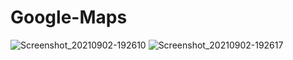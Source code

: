 # Google-Maps
![Screenshot_20210902-192610](https://user-images.githubusercontent.com/86973880/131857056-ce9e9319-3f3a-4e70-bb7d-7c99f532e180.jpg)
![Screenshot_20210902-192617](https://user-images.githubusercontent.com/86973880/131857064-73164db0-5a08-4621-8da9-cdd762fbb3aa.jpg)
